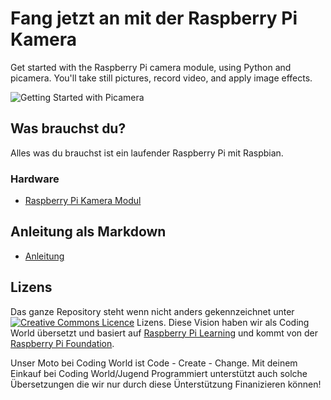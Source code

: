 # Fang jetzt an mit der Raspberry Pi Kamera

Get started with the Raspberry Pi camera module, using Python and picamera. You'll take still pictures, record video, and apply image effects.

![Getting Started with Picamera](cover.png)

## Was brauchst du?

Alles was du brauchst ist ein laufender Raspberry Pi mit Raspbian.


### Hardware

- [Raspberry Pi Kamera Modul](http://codingworld.io/shop/raspberry-pi-kamera-board-mit-objektiv)

## Anleitung als Markdown

- [ Anleitung](worksheet.md)

## Lizens

Das ganze Repository steht wenn nicht anders gekennzeichnet unter [![Creative Commons Licence](http://i.creativecommons.org/l/by-sa/4.0/88x31.png)](http://creativecommons.org/licenses/by-sa/4.0/) Lizens. Diese Vision haben wir als Coding World übersetzt und basiert auf [Raspberry Pi Learning](https://github.com/raspberrypilearning/getting-started-with-picamera) und kommt von der [Raspberry Pi Foundation](https://www.raspberrypi.org/).

Unser Moto bei Coding World ist Code - Create - Change. 
Mit deinem Einkauf bei Coding World/Jugend Programmiert unterstützt auch solche Übersetzungen die wir nur durch diese Ünterstützung Finanizieren können!
